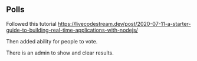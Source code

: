 ## Polls

Followed this tutorial
https://livecodestream.dev/post/2020-07-11-a-starter-guide-to-building-real-time-applications-with-nodejs/

Then added ability for people to vote.

There is an admin to show and clear results.
